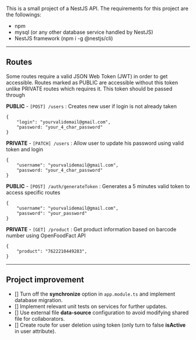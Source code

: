 This is a small project of a NestJS API.
The requirements for this project are the followings:

- npm
- mysql (or any other database service handled by NestJS)
- NestJS framework (npm i -g @nestjs/cli)

---

## **Routes**

Some routes require a valid JSON Web Token (JWT) in order to get accessible.
Routes marked as PUBLIC are accessible without this token unlike PRIVATE routes which requires it.
This token should be passed through 

**PUBLIC** - `[POST] /users` : Creates new user if login is not already taken
```
{
    "login": "yourvalidemail@gmail.com",
    "password: "your_4_char_password"
}
```


**PRIVATE** - `[PATCH] /users` : Allow user to update his password using valid token and login
```
{
    "username": "yourvalidemail@gmail.com",
    "password: "your_4_char_password"
}
```


**PUBLIC** - `[POST] /auth/generateToken` : Generates a 5 minutes valid token to access specific routes
```
{
    "username": "yourvalidemail@gmail.com",
    "password": "your_password"
}
```


**PRIVATE** - `[GET] /product` : Get product information based on barcode number using OpenFoodFact API
```
{
    "product": "7622210449283",
}
```

---

## **Project improvement**

- [] Turn off the **synchronize** option in `app.module.ts` and implement database migration.
- [] Implement relevant unit tests on services for further updates.
- [] Use external file **data-source** configuration to avoid modifying shared file for collaborators.
- [] Create route for user deletion using token (only turn to false **isActive** in user attribute).
